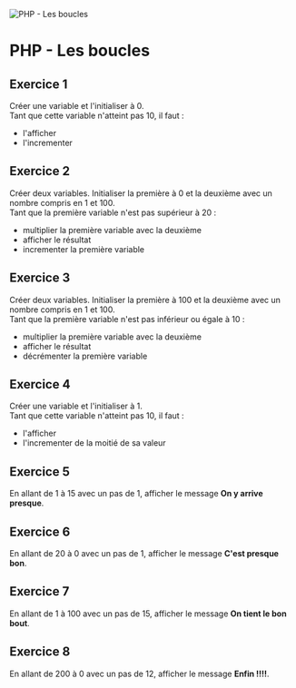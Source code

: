 ![PHP - Les boucles](https://i.imgur.com/npmPBar.gif)

# PHP - Les boucles

## Exercice 1
Créer une variable et l'initialiser à 0.  
Tant que cette variable n'atteint pas 10, il faut :
- l'afficher
- l'incrementer

## Exercice 2
Créer deux variables. Initialiser la première à 0 et la deuxième avec un nombre compris en 1 et 100.  
Tant que la première variable n'est pas supérieur à 20 :
- multiplier la première variable avec la deuxième
- afficher le résultat
- incrementer la première variable

## Exercice 3
Créer deux variables. Initialiser la première à 100 et la deuxième avec un nombre compris en 1 et 100.  
Tant que la première variable n'est pas inférieur ou égale à 10 :
- multiplier la première variable avec la deuxième
- afficher le résultat
- décrémenter la première variable

## Exercice 4
Créer une variable et l'initialiser à 1.  
Tant que cette variable n'atteint pas 10, il faut :
- l'afficher
- l'incrementer de la moitié de sa valeur

## Exercice 5
En allant de 1 à 15 avec un pas de 1, afficher le message **On y arrive presque**.

## Exercice 6
En allant de 20 à 0 avec un pas de 1, afficher le message **C'est presque bon**.

## Exercice 7
En allant de 1 à 100 avec un pas de 15, afficher le message **On tient le bon bout**.

## Exercice 8
En allant de 200 à 0 avec un pas de 12, afficher le message **Enfin !!!!**.
